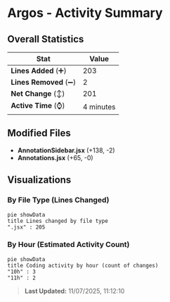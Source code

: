 # Argos - Activity Summary 

## Overall Statistics

| Stat                   | Value                                                             |
| ---------------------- | ----------------------------------------------------------------- |
| **Lines Added** (➕)   | 203                                          |
| **Lines Removed** (➖) | 2                                        |
| **Net Change** (↕)    | 201                |
| **Active Time** (⌚)   | 4 minutes |


## Modified Files
- **AnnotationSidebar.jsx** (+138, -2)
- **Annotations.jsx** (+65, -0)

## Visualizations

### By File Type (Lines Changed)

```mermaid
pie showData
title Lines changed by file type
".jsx" : 205
```

### By Hour (Estimated Activity Count)

```mermaid
pie showData
title Coding activity by hour (count of changes)
"10h" : 3
"11h" : 2
```


> **Last Updated:** 11/07/2025, 11:12:10